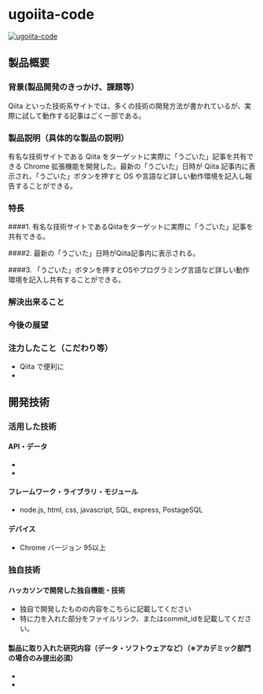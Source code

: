 # ugoiita-code

[![ugoiita-code](https://user-images.githubusercontent.com/33394165/139466463-1f3c6f63-97a9-4df0-99e9-2298c42c6430.png)]()

## 製品概要
### 背景(製品開発のきっかけ、課題等）

Qiita といった技術系サイトでは、多くの技術の開発方法が書かれているが、実際に試して動作する記事はごく一部である。

### 製品説明（具体的な製品の説明）

有名な技術サイトである Qiita をターゲットに実際に「うごいた」記事を共有できる Chrome 拡張機能を開発した。最新の「うごいた」日時が Qiita 記事内に表示され、「うごいた」ボタンを押すと OS や言語など詳しい動作環境を記入し報告することができる。

### 特長
####1. 有名な技術サイトであるQiitaをターゲットに実際に「うごいた」記事を共有できる。

####2. 最新の「うごいた」日時がQiita記事内に表示される。

####3. 「うごいた」ボタンを押すとOSやプログラミング言語など詳しい動作環境を記入し共有することができる。

### 解決出来ること



### 今後の展望



### 注力したこと（こだわり等）
* Qiita で便利に
* 

## 開発技術
### 活用した技術
#### API・データ
* 
* 

#### フレームワーク・ライブラリ・モジュール

* node.js, html, css, javascript, SQL, express, PostageSQL

#### デバイス
* Chrome バージョン 95以上

### 独自技術
#### ハッカソンで開発した独自機能・技術
* 独自で開発したものの内容をこちらに記載してください
* 特に力を入れた部分をファイルリンク、またはcommit_idを記載してください。

#### 製品に取り入れた研究内容（データ・ソフトウェアなど）（※アカデミック部門の場合のみ提出必須）
* 
* 
